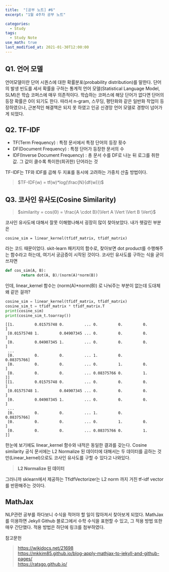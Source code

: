 ```yaml
---
title:  "[공부 노트] #6"
excerpt: "1월 4주차 공부 노트"

categories:
  - Study
tags:
  - Study Note
use_math: true
last_modified_at: 2021-01-30T12:00:00
---
```



## Q1. 언어 모델
언어모델이란 단어 시퀀스에 대한 확률분포(probability distribution)를 말한다. 단어의 발생 빈도를 세서 확률을 구하는 통계적 언어 모델(Statistical Language Model, SLM)은 학습 코퍼스에 매우 의존적이다. 학습하는 코퍼스에 해당 단어가 없다면 단어의 등장 확률은 0이 되기도 한다. 따라서 n-gram, 스무딩, 평탄화와 같은 일반화 작업이 등장하였으나, 근본적인 해결책은 되지 못 하였고 인공 신경망 언어 모델로 경향이 넘어가게 되었다.

## Q2. TF-IDF
- TF(Term Frequency) : 특정 문서에서 특정 단어의 등장 횟수
- DF(Document Frequency) : 특정 단어가 등장한 문서의 수
- IDF(Inverse Document Frequency) : 총 문서 수를 DF로 나눈 뒤 로그를 취한 값. 그 값이 클수록 특이한(희귀한) 단어라는 것

TF-IDF는 TF와 IDF를 곱해 두 지표를 동시에 고려하는 가중치 산출 방법이다. 
> $TF-IDF(w) = tf(w)*log(\frac{N}{df(w)})$

## Q3. 코사인 유사도(Cosine Similarity)
> $similarity = cos(Θ) = \frac{A \cdot B}{\Vert A \Vert \Vert B \Vert}$

코사인 유사도에 대해서 잘못 이해했나해서 굉장히 많이 찾아보았다. 내가 헷갈린 부분은
```
cosine_sim = linear_kernel(tfidf_matrix, tfidf_matrix)
```
라는 코드 때문이었다. skit-learn 패키지의 함수로, 찾아보면 dot product를 수행해주는 함수라고 하는데, 여기서 궁금증이 시작된 것이다. 코사인 유사도를 구하는 식을 굳이 쓰자면
```python
def cos_sim(A, B):
       return dot(A, B)/(norm(A)*norm(B))
```
인데, linear_kernel 함수는 (norm(A)*norm(B)) 로 나눠주는 부분이 없는데 도대체 왜 같은 걸까?

```python
cosine_sim = linear_kernel(tfidf_matrix, tfidf_matrix)
cosine_sim_t = tfidf_matrix * tfidf_matrix.T
print(cosine_sim)
print(cosine_sim_t.toarray())
```
```
[[1.         0.01575748 0.         ... 0.         0.         0.        ]
 [0.01575748 1.         0.04907345 ... 0.         0.         0.        ]
 [0.         0.04907345 1.         ... 0.         0.         0.        ]
 ...
 [0.         0.         0.         ... 1.         0.         0.08375766]
 [0.         0.         0.         ... 0.         1.         0.        ]
 [0.         0.         0.         ... 0.08375766 0.         1.        ]]
[[1.         0.01575748 0.         ... 0.         0.         0.        ]
 [0.01575748 1.         0.04907345 ... 0.         0.         0.        ]
 [0.         0.04907345 1.         ... 0.         0.         0.        ]
 ...
 [0.         0.         0.         ... 1.         0.         0.08375766]
 [0.         0.         0.         ... 0.         1.         0.        ]
 [0.         0.         0.         ... 0.08375766 0.         1.        ]]
```
한눈에 보기에도 linear_kernel 함수와 내적은 동일한 결과를 갖는다. Cosine similarity 공식 문서에는 L2 Normalize 된 데이터에 대해서는 두 데이터를 곱하는 것만(Linear_kernel)으로도 코사인 유사도를 구할 수 있다고 나와있다. 
> **L2 Normalize 된 데이터**

그러니까 sklearn에서 제공하는 TfidfVectorizer는 L2 norm 까지 거친 tf-idf vector를 반환해주는 것이다.


## MathJax
NLP관련 공부를 하다보니 수식을 적어야 할 일이 많아져서 찾아보게 되었다. MathJax를 이용하면 Jekyll Github 블로그에서 수학 수식을 표현할 수 있고, 그 적용 방법 또한 매우 간단했다. 적용 방법은 하단에 링크를 첨부하였다.

참고문헌
> https://wikidocs.net/21698  
https://mkkim85.github.io/blog-apply-mathjax-to-jekyll-and-github-pages/  
https://ratsgo.github.io/